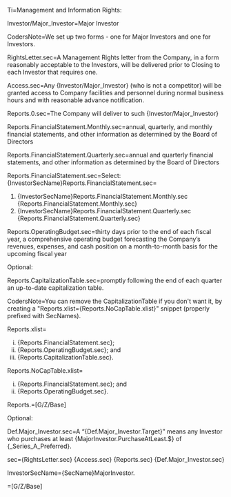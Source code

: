 
Ti=Management and Information Rights:

Investor/Major_Investor=Major Investor

CodersNote=We set up two forms - one for Major Investors and one for Investors. 

RightsLetter.sec=A Management Rights letter from the Company, in a form reasonably acceptable to the Investors, will be delivered prior to Closing to each Investor that requires one.

Access.sec=Any {Investor/Major_Investor} (who is not a competitor) will be granted access to Company facilities and personnel during normal business hours and with reasonable advance notification.

Reports.0.sec=The Company will deliver to such {Investor/Major_Investor}

Reports.FinancialStatement.Monthly.sec=annual, quarterly, and monthly financial statements, and other information as determined by the Board of Directors

Reports.FinancialStatement.Quarterly.sec=annual and quarterly financial statements, and other information as determined by the Board of Directors

Reports.FinancialStatement.sec=<span class='select'>Select: {InvestorSecName}Reports.FinancialStatement.sec=</span><ol><li><span class='select'>{InvestorSecName}Reports.FinancialStatement.Monthly.sec</span> {Reports.FinancialStatement.Monthly.sec}</li><li><span class='select'>{InvestorSecName}Reports.FinancialStatement.Quarterly.sec</span> {Reports.FinancialStatement.Quarterly.sec}</li></ol>

Reports.OperatingBudget.sec=thirty days prior to the end of each fiscal year, a comprehensive operating budget forecasting the Company’s revenues, expenses, and cash position on a month-to-month basis for the upcoming fiscal year

Optional:

Reports.CapitalizationTable.sec=promptly following the end of each quarter an up-to-date capitalization table.

CodersNote=You can remove the CapitalizationTable if you don't want it, by creating a "Reports.xlist={Reports.NoCapTable.xlist}" snippet (properly prefixed with SecNames).

Reports.xlist=<ol type='i'><li>{Reports.FinancialStatement.sec};</li><li>{Reports.OperatingBudget.sec}; and</li><li>{Reports.CapitalizationTable.sec}.</li></ol>

Reports.NoCapTable.xlist=<ol type='i'><li>{Reports.FinancialStatement.sec}; and</li><li>{Reports.OperatingBudget.sec}.</li></ol>

Reports.=[G/Z/Base]

Optional:

Def.Major_Investor.sec=A “{Def.Major_Investor.Target}” means any Investor who purchases at least {MajorInvestor.PurchaseAtLeast.$} of {_Series_A_Preferred}.

sec={RightsLetter.sec} {Access.sec} {Reports.sec} {Def.Major_Investor.sec}

InvestorSecName={SecName}MajorInvestor.

=[G/Z/Base]

